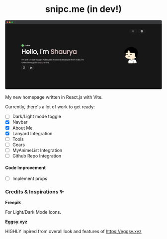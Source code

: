 <h1 align='center'>snipc.me (in dev!)</h1>

![ss](src/assets/ss.png)

My new homepage written in React.js with Vite.

Currently, there's a lot of work to get ready:

- [ ] Dark/Light mode toggle
- [x] Navbar
- [x] About Me
- [x] Lanyard Integration
- [ ] Tools
- [ ] Gears
- [ ] MyAnimeList Integration
- [ ] Github Repo Integration

#### Code Improvement
- [ ] Implement props


### Credits & Inspirations ✨
**Freepik**

For Light/Dark Mode Icons.

**Eggsy.xyz**

HIGHLY inpired from overall look and features of https://eggsy.xyz
